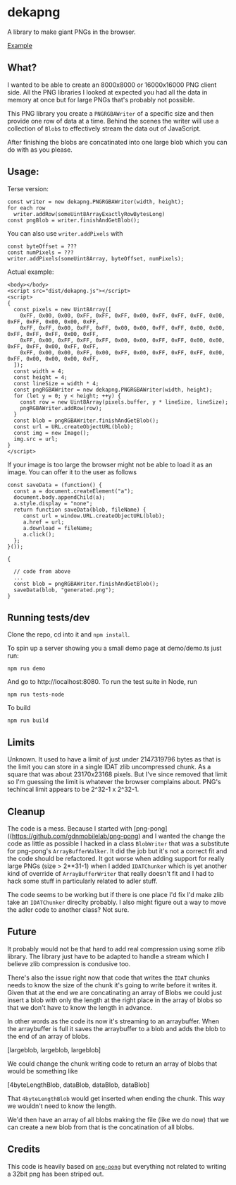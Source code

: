 # dekapng

A library to make giant PNGs in the browser.

[Example](https://greggman.github.io/dekapng/)

## What?

I wanted to be able to create an 8000x8000 or 16000x16000 PNG client side.
All the PNG libraries I looked at expected you had all the data in memory at once
but for large PNGs that's probably not possible.

This PNG library you create a `PNGRGBAWriter` of a specific size and then
provide one row of data at a time. Behind the scenes the writer will use
a collection of `Blob`s to effectively stream the data out of JavaScript.

After finishing the blobs are concatinated into one large blob which you can
do with as you please.

## Usage:

Terse version:

    const writer = new dekapng.PNGRGBAWriter(width, height);
    for each row
      writer.addRow(someUint8ArrayExactlyRowBytesLong)
    const pngBlob = writer.finishAndGetBlob();

You can also use `writer.addPixels` with

    const byteOffset = ???
    const numPixels = ???
    writer.addPixels(someUint8Array, byteOffset, numPixels);

Actual example:

```
<body></body>
<script src="dist/dekapng.js"></script>
<script>
{
  const pixels = new Uint8Array([
    0xFF, 0x00, 0x00, 0xFF, 0xFF, 0xFF, 0x00, 0xFF, 0xFF, 0xFF, 0x00, 0xFF, 0xFF, 0x00, 0x00, 0xFF,
    0xFF, 0xFF, 0x00, 0xFF, 0xFF, 0x00, 0x00, 0xFF, 0xFF, 0x00, 0x00, 0xFF, 0xFF, 0xFF, 0x00, 0xFF,
    0xFF, 0x00, 0xFF, 0xFF, 0xFF, 0x00, 0x00, 0xFF, 0xFF, 0x00, 0x00, 0xFF, 0xFF, 0x00, 0xFF, 0xFF,
    0xFF, 0x00, 0x00, 0xFF, 0x00, 0xFF, 0x00, 0xFF, 0xFF, 0xFF, 0x00, 0xFF, 0x00, 0x00, 0x00, 0xFF,
  ]);
  const width = 4;
  const height = 4;
  const lineSize = width * 4;
  const pngRGBAWriter = new dekapng.PNGRGBAWriter(width, height);
  for (let y = 0; y < height; ++y) {
    const row = new Uint8Array(pixels.buffer, y * lineSize, lineSize);
    pngRGBAWriter.addRow(row);
  }
  const blob = pngRGBAWriter.finishAndGetBlob();
  const url = URL.createObjectURL(blob);
  const img = new Image();
  img.src = url;
}
</script>
```

If your image is too large the browser might not be able to load it as an image. You can offer it
to the user as follows

```
const saveData = (function() {
  const a = document.createElement("a");
  document.body.appendChild(a);
  a.style.display = "none";
  return function saveData(blob, fileName) {
     const url = window.URL.createObjectURL(blob);
     a.href = url;
     a.download = fileName;
     a.click();
  };
}());

{

  // code from above
  ...
  const blob = pngRGBAWriter.finishAndGetBlob();
  saveData(blob, "generated.png");
}
```

## Running tests/dev

Clone the repo, cd into it and `npm install`.

To spin up a server showing you a small demo page at demo/demo.ts just run:

    npm run demo

And go to http://localhost:8080. To run the test suite in Node, run

    npm run tests-node

To build

    npm run build

## Limits

Unknown. It used to have a limit of just under 2147319796 bytes
as that is the limit you can store in a single IDAT zlib uncompressed
chunk. As a square that was about 23170x23168 pixels. But I've since
removed that limit so I'm guessing the limit is whatever the browser
complains about. PNG's techincal limit appears to be 2^32-1 x 2^32-1.

## Cleanup

The code is a mess. Because I started with [png-pong]((https://github.com/gdnmobilelab/png-pong)
and I wanted the change the code as little as possible I hacked in a class
`BlobWriter` that was a substitute for png-pong's `ArrayBufferWalker`.
It did the job but it's not a correct fit and the code should be refactored.
It got worse when adding support for really large PNGs (size > 2**31-1)
when I added `IDATChunker` which is yet another kind of override of `ArrayBufferWriter`
that really doesn't fit and I had to hack some stuff in particularly related
to adler stuff.

The code seems to be working but if there is one place I'd fix I'd make zlib take
an `IDATChunker` direclty probably. I also might figure out a way to move
the adler code to another class? Not sure.

## Future

It probably would not be that hard to add real compression using some zlib
library. The library just have to be adapted to handle a stream
which I believe zlib compression is condusive too.

There's also the issue right now that code that writes the `IDAT` chunks
needs to know the size of the chunk it's going to write before it writes
it. Given that at the end we are concatinating an array of Blobs we could just
insert a blob with only the length at the right place in the array of blobs
so that we don't have to know the length in advance.

In other words as the code its now it's streaming to an arraybuffer. When the arraybuffer
is full it saves the arraybuffer to a blob and adds the blob to the end of an array of blobs.

   [largeblob, largeblob, largeblob]

We could change the chunk writing code to return an array of blobs that would be something like

   [4byteLengthBlob, dataBlob, dataBlob, dataBlob]

That `4byteLengthBlob` would get inserted when ending the chunk. This way we wouldn't
need to know the length.

We'd then have an array of all blobs making the file (like we do now) that we can create
a new blob from that is the concatination of all blobs.

## Credits

This code is heavily based on [`png-pong`](https://github.com/gdnmobilelab/png-pong)
but everything not related to writing a 32bit png has been striped out.


